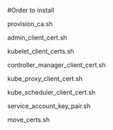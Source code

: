 

#Order to install

provision_ca.sh <br />

admin_client_cert.sh  <br />

kubelet_client_certs.sh <br />

controller_manager_client_cert.sh <br />

kube_proxy_client_cert.sh <br />

kube_scheduler_client_cert.sh <br />

service_account_key_pair.sh <br />

move_certs.sh <br />



